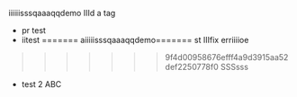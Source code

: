 iiiiiisssqaaaqqdemo
IIId a tag
- pr test
- iitest
=======
aiiiiisssqaaaqqdemo=======
st
IIIfix erriiiioe
>>>>>>> 9f4d00958676efff4a9d3915aa52def2250778f0
SSSsss
- test 2
ABC

